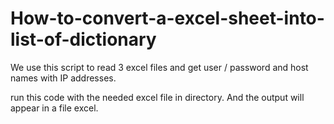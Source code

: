 # How-to-convert-a-excel-sheet-into-list-of-dictionary
We use this script to read 3 excel files and get user / password and host names with IP addresses.

run this code with the needed excel file in directory.
And the output will appear in a file excel.
